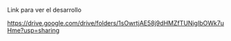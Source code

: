 Link para ver el desarrollo

https://drive.google.com/drive/folders/1sOwrtjAE58j9dHMZfTUNigIbOWk7uHme?usp=sharing
